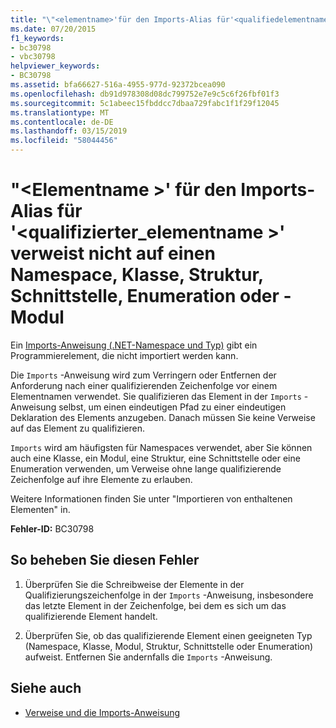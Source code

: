 ```yaml
---
title: "\"<elementname>'für den Imports-Alias für'<qualifiedelementname>\" verweist nicht auf einen Namespace, Klasse, Struktur, Schnittstelle, Enumeration oder -Modul"
ms.date: 07/20/2015
f1_keywords:
- bc30798
- vbc30798
helpviewer_keywords:
- BC30798
ms.assetid: bfa66627-516a-4955-977d-92372bcea090
ms.openlocfilehash: db91d978308d08dc799752e7e9c5c6f26fbf01f3
ms.sourcegitcommit: 5c1abeec15fbddcc7dbaa729fabc1f1f29f12045
ms.translationtype: MT
ms.contentlocale: de-DE
ms.lasthandoff: 03/15/2019
ms.locfileid: "58044456"
---
```

# <a name="elementname-for-the-imports-alias-to-qualifiedelementname-does-not-refer-to-a-namespace-class-structure-interface-enum-or-module"></a>"\<Elementname >' für den Imports-Alias für '\<qualifizierter_elementname >' verweist nicht auf einen Namespace, Klasse, Struktur, Schnittstelle, Enumeration oder -Modul
Ein [Imports-Anweisung (.NET-Namespace und Typ)](../../visual-basic/language-reference/statements/imports-statement-net-namespace-and-type.md) gibt ein Programmierelement, die nicht importiert werden kann.  
  
 Die `Imports` -Anweisung wird zum Verringern oder Entfernen der Anforderung nach einer qualifizierenden Zeichenfolge vor einem Elementnamen verwendet. Sie qualifizieren das Element in der `Imports` -Anweisung selbst, um einen eindeutigen Pfad zu einer eindeutigen Deklaration des Elements anzugeben. Danach müssen Sie keine Verweise auf das Element zu qualifizieren.  
  
 `Imports` wird am häufigsten für Namespaces verwendet, aber Sie können auch eine Klasse, ein Modul, eine Struktur, eine Schnittstelle oder eine Enumeration verwenden, um Verweise ohne lange qualifizierende Zeichenfolge auf ihre Elemente zu erlauben.  
  
 Weitere Informationen finden Sie unter "Importieren von enthaltenen Elementen" in.  
  
 **Fehler-ID:** BC30798  
  
## <a name="to-correct-this-error"></a>So beheben Sie diesen Fehler  
  
1.  Überprüfen Sie die Schreibweise der Elemente in der Qualifizierungszeichenfolge in der `Imports` -Anweisung, insbesondere das letzte Element in der Zeichenfolge, bei dem es sich um das qualifizierende Element handelt.  
  
2.  Überprüfen Sie, ob das qualifizierende Element einen geeigneten Typ (Namespace, Klasse, Modul, Struktur, Schnittstelle oder Enumeration) aufweist. Entfernen Sie andernfalls die `Imports` -Anweisung.  
  
## <a name="see-also"></a>Siehe auch

- [Verweise und die Imports-Anweisung](../../visual-basic/programming-guide/program-structure/references-and-the-imports-statement.md)
